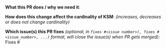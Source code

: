 <!--  Thanks for sending a pull request!  Here are some tips for you:
1. If this is your first time, read our contributor guidelines https://git.k8s.io/community/contributors/guide/pull-requests.md#the-pull-request-submit-process and developer guide https://git.k8s.io/community/contributors/devel/development.md#development-guide
2. If you want *faster* PR reviews, read how: https://git.k8s.io/community/contributors/guide/pull-requests.md#best-practices-for-faster-reviews
3. Follow the instructions for writing a release note: https://git.k8s.io/community/contributors/guide/pull-requests.md#write-release-notes-if-needed
4. If the PR is unfinished, see how to mark it: https://git.k8s.io/community/contributors/guide/pull-requests.md#marking-unfinished-pull-requests
-->

**What this PR does / why we need it**:

**How does this change affect the cardinality of KSM**: *(increases, decreases or does not change cardinality)*

**Which issue(s) this PR fixes** *(optional, in `fixes #<issue number>(, fixes #<issue_number>, ...)` format, will close the issue(s) when PR gets merged)*:
Fixes #

<!-- In case of the change being user-facing, an entry should be appended to the latest unreleased section in CHANGELOG.md.
    The expected format is as follows:
    - [ENHANCEMENT/CHANGE/BUGFIX/FEATURE]: <PR TITLE> by @PR_AUTHOR in https://github.com/kubernetes/kube-state-metrics/pull/<PR NUMBER> (avoid using #<PR NUMBER> for inter-VCS compatibility), for instance:
    - [ENHANCEMENT]: Add support for Windows by @k8s-ci-robot in https://github.com/kubernetes/kube-state-metrics/pull/1234
- [ ] I have added a CHANGELOG entry for this change.

